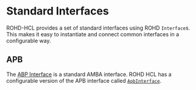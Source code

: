 # Standard Interfaces

ROHD-HCL provides a set of standard interfaces using ROHD `Interface`s.  This makes it easy to instantiate and connect common interfaces in a configurable way.

## APB

The [ABP Interface](https://developer.arm.com/documentation/ihi0024/latest/) is a standard AMBA interface.  ROHD HCL has a configurable version of the APB interface called [`ApbInterface`](https://intel.github.io/rohd-hcl/rohd_hcl/ApbInterface-class.html).
